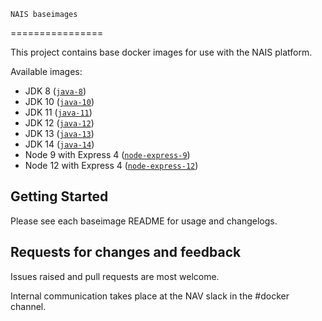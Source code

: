     NAIS baseimages
================

This project contains base docker images for use with the NAIS platform.

Available images:
* JDK 8 ([`java-8`](java-8/))
* JDK 10 ([`java-10`](java-10/))
* JDK 11 ([`java-11`](java-11/))
* JDK 12 ([`java-12`](java-12/))
* JDK 13 ([`java-13`](java-13/))
* JDK 14 ([`java-14`](java-14/))
* Node 9 with Express 4 ([`node-express-9`](node-express-9/))
* Node 12 with Express 4 ([`node-express-12`](node-express-12/))

## Getting Started

Please see each baseimage README for usage and changelogs.

## Requests for changes and feedback

Issues raised and pull requests are most welcome. 

Internal communication takes place at the NAV slack in the #docker channel.
